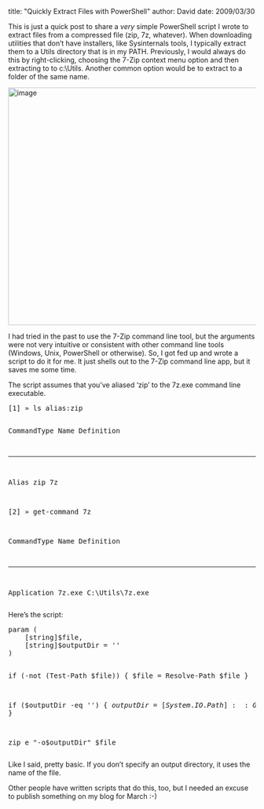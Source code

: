 
title: "Quickly Extract Files with PowerShell"
author: David
date: 2009/03/30

<p>This is just a quick post to share a <em>very</em> simple PowerShell script I wrote to extract files from a compressed file (zip, 7z, whatever). When downloading utilities that don’t have installers, like Sysinternals tools, I typically extract them to a Utils directory that is in my PATH. Previously, I would always do this by right-clicking, choosing the 7-Zip context menu option and then extracting to to c:\Utils. Another common option would be to extract to a folder of the same name.</p> <p><a href="http://www.mohundro.com/blog/content/binary/WindowsLiveWriter/QuicklyExtractFileswithPowerShell_13450/image_2.png"><img style="border-right-width: 0px; display: inline; border-top-width: 0px; border-bottom-width: 0px; border-left-width: 0px" title="image" border="0" alt="image" src="http://www.mohundro.com/blog/content/binary/WindowsLiveWriter/QuicklyExtractFileswithPowerShell_13450/image_thumb.png" width="561" height="484"></a> </p> <p>I had tried in the past to use the 7-Zip command line tool, but the arguments were not very intuitive or consistent with other command line tools (Windows, Unix, PowerShell or otherwise). So, I got fed up and wrote a script to do it for me. It just shells out to the 7-Zip command line app, but it saves me some time.</p> <p>The script assumes that you’ve aliased ‘zip’ to the 7z.exe command line executable.</p><pre class="brush: plain;">[1] » ls alias:zip

CommandType     Name                                                  Definition
-----------     ----                                                  ----------
Alias           zip                                                   7z

[2] » get-command 7z

CommandType     Name                                                  Definition
-----------     ----                                                  ----------
Application     7z.exe                                                C:\Utils\7z.exe
</pre>
<p>Here’s the script:</p><pre class="brush: ps1;">param (
    [string]$file,
    [string]$outputDir = ''
)

if (-not (Test-Path $file)) {
    $file = Resolve-Path $file
}

if ($outputDir -eq '') {
    $outputDir = [System.IO.Path]::GetFileNameWithoutExtension($file)
}

zip e "-o$outputDir" $file
</pre>
<p>Like I said, pretty basic. If you don’t specify an output directory, it uses the name of the file.</p>
<p>Other people have written scripts that do this, too, but I needed an excuse to publish something on my blog for March :-)</p>
